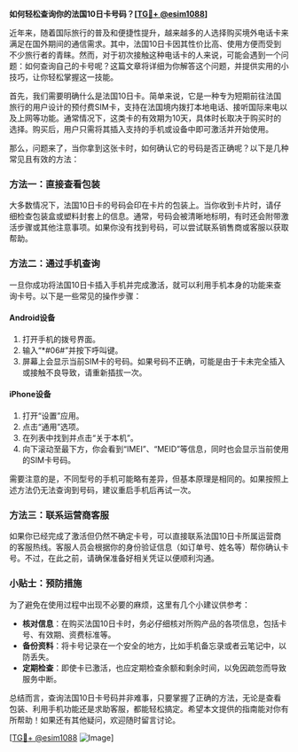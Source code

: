 **如何轻松查询你的法国10日卡号码？[[TG💪+ @esim1088](https://t.me/s/esim1088)]**

近年来，随着国际旅行的普及和便捷性提升，越来越多的人选择购买境外电话卡来满足在国外期间的通信需求。其中，法国10日卡因其性价比高、使用方便而受到不少旅行者的青睐。然而，对于初次接触这种电话卡的人来说，可能会遇到一个问题：如何查询自己的卡号呢？这篇文章将详细为你解答这个问题，并提供实用的小技巧，让你轻松掌握这一技能。

首先，我们需要明确什么是法国10日卡。简单来说，它是一种专为短期前往法国旅行的用户设计的预付费SIM卡，支持在法国境内拨打本地电话、接听国际来电以及上网等功能。通常情况下，这类卡的有效期为10天，具体时长取决于购买时的选择。购买后，用户只需将其插入支持的手机或设备中即可激活并开始使用。

那么，问题来了，当你拿到这张卡时，如何确认它的号码是否正确呢？以下是几种常见且有效的方法：

### 方法一：直接查看包装

大多数情况下，法国10日卡的号码会印在卡片的包装上。当你收到卡片时，请仔细检查包装盒或塑料封套上的信息。通常，号码会被清晰地标明，有时还会附带激活步骤或其他注意事项。如果你没有找到号码，可以尝试联系销售商或客服以获取帮助。

### 方法二：通过手机查询

一旦你成功将法国10日卡插入手机并完成激活，就可以利用手机本身的功能来查询卡号。以下是一些常见的操作步骤：

#### Android设备

1. 打开手机的拨号界面。
2. 输入“\*#06#”并按下呼叫键。
3. 屏幕上会显示当前SIM卡的号码。如果号码不正确，可能是由于卡未完全插入或接触不良导致，请重新插拔一次。

#### iPhone设备

1. 打开“设置”应用。
2. 点击“通用”选项。
3. 在列表中找到并点击“关于本机”。
4. 向下滚动至最下方，你会看到“IMEI”、“MEID”等信息，同时也会显示当前使用的SIM卡号码。

需要注意的是，不同型号的手机可能略有差异，但基本原理是相同的。如果按照上述方法仍无法查询到号码，建议重启手机后再试一次。

### 方法三：联系运营商客服

如果你已经完成了激活但仍然不确定卡号，可以直接联系法国10日卡所属运营商的客服热线。客服人员会根据你的身份验证信息（如订单号、姓名等）帮你确认卡号。不过，在此之前，请确保准备好相关凭证以便顺利沟通。

### 小贴士：预防措施

为了避免在使用过程中出现不必要的麻烦，这里有几个小建议供参考：

- **核对信息**：在购买法国10日卡时，务必仔细核对所购产品的各项信息，包括卡号、有效期、资费标准等。
- **备份资料**：将卡号记录在一个安全的地方，比如手机备忘录或者云笔记中，以防丢失。
- **定期检查**：即使卡已激活，也应定期检查余额和剩余时间，以免因疏忽而导致服务中断。

总结而言，查询法国10日卡号码并非难事，只要掌握了正确的方法，无论是查看包装、利用手机功能还是求助客服，都能轻松搞定。希望本文提供的指南能对你有所帮助！如果还有其他疑问，欢迎随时留言讨论。

[[TG💪+ @esim1088](https://t.me/s/esim1088) ![Image](https://i.postimg.cc/4NQfJmqS/Snipaste-2025-05-13-00-14-12.png)]